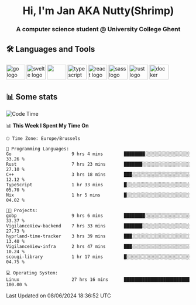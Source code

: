 <h1 align="center">Hi, I'm Jan AKA Nutty(Shrimp)</h1>
<h3 align="center">A computer science student @ University College Ghent</h3>

<h2 align="left">🛠️ Languages and Tools</h2>

###

<div align="left">
  <img src="https://cdn.jsdelivr.net/gh/devicons/devicon/icons/go/go-original.svg" height="40" width="52" alt="go logo"  />
  <img src="https://cdn.jsdelivr.net/gh/devicons/devicon@latest/icons/svelte/svelte-original.svg"  height="40" width="52" alt="svelte logo" />
  <img src="https://cdn.jsdelivr.net/gh/devicons/devicon@latest/icons/tailwindcss/tailwindcss-original.svg" height="40" width="52" />
  <img src="https://cdn.jsdelivr.net/gh/devicons/devicon/icons/typescript/typescript-original.svg" height="40" width="52" alt="typescript logo"  />
  <img src="https://cdn.jsdelivr.net/gh/devicons/devicon/icons/react/react-original.svg" height="40" width="52" alt="react logo"  />
  <img src="https://cdn.jsdelivr.net/gh/devicons/devicon/icons/sass/sass-original.svg" height="40" width="52" alt="sass logo"  />
  <img src="https://cdn.jsdelivr.net/gh/devicons/devicon@latest/icons/rust/rust-original.svg" height="40" width="52" alt="rust logo" />
  <img src="https://cdn.jsdelivr.net/gh/devicons/devicon/icons/docker/docker-original.svg" height="40" width="52" alt="docker logo"  />
</div>

<h2>📊 Some stats</h2>

<!--START_SECTION:waka-->
![Code Time](http://img.shields.io/badge/Code%20Time-4%2C616%20hrs%2059%20mins-blue)

📊 **This Week I Spent My Time On** 

```text
🕑︎ Time Zone: Europe/Brussels

💬 Programming Languages: 
Go                       9 hrs 4 mins        ████████░░░░░░░░░░░░░░░░░   33.26 % 
Rust                     7 hrs 23 mins       ███████░░░░░░░░░░░░░░░░░░   27.10 % 
C++                      3 hrs 18 mins       ███░░░░░░░░░░░░░░░░░░░░░░   12.12 % 
TypeScript               1 hr 33 mins        █░░░░░░░░░░░░░░░░░░░░░░░░   05.70 % 
Nix                      1 hr 5 mins         █░░░░░░░░░░░░░░░░░░░░░░░░   04.02 % 

🐱‍💻 Projects: 
gobp                     9 hrs 6 mins        ████████░░░░░░░░░░░░░░░░░   33.37 % 
VigilanceView-backend    7 hrs 33 mins       ███████░░░░░░░░░░░░░░░░░░   27.73 % 
hyprland-time-tracker    3 hrs 39 mins       ███░░░░░░░░░░░░░░░░░░░░░░   13.40 % 
VigilanceView-infra      2 hrs 47 mins       ███░░░░░░░░░░░░░░░░░░░░░░   10.24 % 
scougi-library           1 hr 17 mins        █░░░░░░░░░░░░░░░░░░░░░░░░   04.75 % 

💻 Operating System: 
Linux                    27 hrs 16 mins      █████████████████████████   100.00 % 
```


 Last Updated on 08/06/2024 18:36:52 UTC
<!--END_SECTION:waka-->
